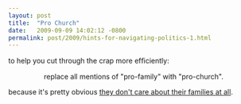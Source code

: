 ```yaml
---
layout: post
title:  "Pro Church"
date:   2009-09-09 14:02:12 -0800
permalink: post/2009/hints-for-navigating-politics-1.html
---
```

to help you cut through the crap more efﬁciently:

<p style="text-align: center;">replace all mentions of "pro-family" with "pro-church".</p>

because it's pretty obvious [they don't care about their families at all](http://news.google.com/news/more?pz=1&ncl=d-V2nenro6LDM_M9OOQVSh7QtgOlM&topic=n).
